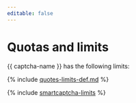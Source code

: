 ```yaml
---
editable: false
---
```


# Quotas and limits

{{ captcha-name }} has the following limits:

{% include [quotes-limits-def.md](../../_includes/quotes-limits-def.md) %}

{% include [smartcaptcha-limits](../../_includes/smartcaptcha-limits.md) %}

